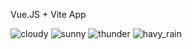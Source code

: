  Vue.JS + Vite App


![cloudy](https://github.com/Alex-Stranger-Dev/Weather-in-cities-around-the-world/assets/118556086/0fffb822-4c8f-4905-9796-14856e137b4b)
![sunny](https://github.com/Alex-Stranger-Dev/Weather-in-cities-around-the-world/assets/118556086/4669c96e-8479-4a8c-9a09-d0e8f32068ec)
![thunder](https://github.com/Alex-Stranger-Dev/Weather-in-cities-around-the-world/assets/118556086/be6a80fc-e3a8-41ea-9c5b-a7e3ba00e0dd)
![havy_rain](https://github.com/Alex-Stranger-Dev/Weather-in-cities-around-the-world/assets/118556086/c8e4ff4b-6de8-4357-8881-2fca373e655a)
